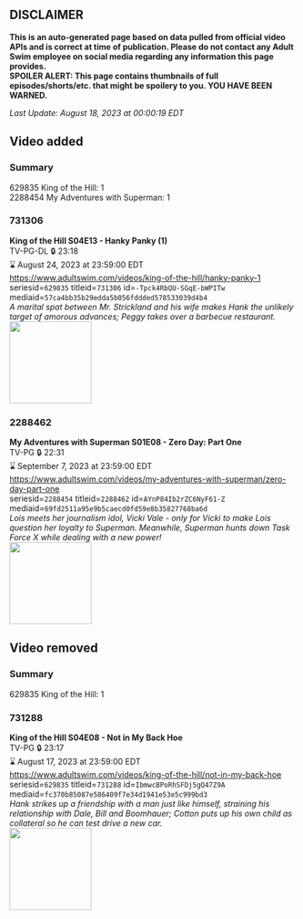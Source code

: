 ## DISCLAIMER
**This is an auto-generated page based on data pulled from official video APIs and is correct at time of publication. Please do not contact any Adult Swim employee on social media regarding any information this page provides.**  
**SPOILER ALERT: This page contains thumbnails of full episodes/shorts/etc. that might be spoilery to you. YOU HAVE BEEN WARNED.**  

_Last Update: August 18, 2023 at 00:00:19 EDT_
## Video added
### Summary
629835 King of the Hill: 1  
2288454 My Adventures with Superman: 1  
### 731306
**King of the Hill S04E13 - Hanky Panky (1)**  
TV-PG-DL 🔒 23:18  
⌛ August 24, 2023 at 23:59:00 EDT  
https://www.adultswim.com/videos/king-of-the-hill/hanky-panky-1  
seriesid=`629835` titleid=`731306` id=`-Tpck4RbQU-SGqE-bWPITw` mediaid=`57ca4bb35b29edda5b056fddded578533039d4b4`  
_A marital spat between Mr. Strickland and his wife makes Hank the unlikely target of amorous advances; Peggy takes over a barbecue restaurant._  
<a href="https://media.cdn.adultswim.com/uploads/20220818/thumbnails/2_228181459452-KingOfTheHill_413_HankyPanky.png"><img src="https://media.cdn.adultswim.com/uploads/20220818/thumbnails/2_228181459452-KingOfTheHill_413_HankyPanky.png" height="144px" /></a>
### 2288462
**My Adventures with Superman S01E08 - Zero Day: Part One**  
TV-PG 🔒 22:31  
⌛ September 7, 2023 at 23:59:00 EDT  
https://www.adultswim.com/videos/my-adventures-with-superman/zero-day-part-one  
seriesid=`2288454` titleid=`2288462` id=`AYnP84Ib2rZC6NyF61-Z` mediaid=`69fd2511a95e9b5caecd0fd59e8b35827768ba6d`  
_Lois meets her journalism idol, Vicki Vale - only for Vicki to make Lois question her loyalty to Superman. Meanwhile, Superman hunts down Task Force X while dealing with a new power!_  
<a href="https://media.cdn.adultswim.com/uploads/20230807/thumbnails/2_238782363-AS_MAWS_08_ZeroDayPt1-8.jpg"><img src="https://media.cdn.adultswim.com/uploads/20230807/thumbnails/2_238782363-AS_MAWS_08_ZeroDayPt1-8.jpg" height="144px" /></a>
## Video removed
### Summary
629835 King of the Hill: 1  
### 731288
**King of the Hill S04E08 - Not in My Back Hoe**  
TV-PG 🔒 23:17  
⌛ August 17, 2023 at 23:59:00 EDT  
https://www.adultswim.com/videos/king-of-the-hill/not-in-my-back-hoe  
seriesid=`629835` titleid=`731288` id=`IbmwcBPoRhSFDj5gQ47Z9A` mediaid=`fc370b85087e586409f7e34d1941e53e5c999bd3`  
_Hank strikes up a friendship with a man just like himself, straining his relationship with Dale, Bill and Boomhauer; Cotton puts up his own child as collateral so he can test drive a new car._  
<a href="https://i.cdn.turner.com/adultswim/big/image-upload/thumbnails/thumb-2_image-151793541530214.jpg"><img src="https://i.cdn.turner.com/adultswim/big/image-upload/thumbnails/thumb-2_image-151793541530214.jpg" height="144px" /></a>
